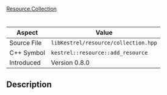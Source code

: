 [Resource.Collection](index.md)
# 
| Aspect | Value |
| --- | --- |
| Source File | `libKestrel/resource/collection.hpp` |
| C++ Symbol | `kestrel::resource::add_resource` |
| Introduced | Version 0.8.0 |
## Description
